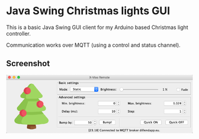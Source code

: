 # Java Swing Christmas lights GUI

This is a basic Java Swing GUI client for my Arduino based Christmas light controller.

Communication works over MQTT (using a control and status channel).

## Screenshot

![Screenshot](https://raw.githubusercontent.com/fedus/xmas-frontend-swing/master/img/screenshot.png)
